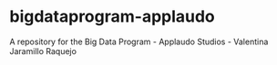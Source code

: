 # bigdataprogram-applaudo
A repository for the Big Data Program - Applaudo Studios - Valentina Jaramillo Raquejo
